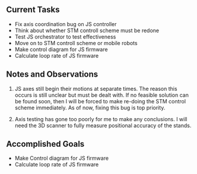 ## Current Tasks

- Fix axis coordination bug on JS controller
- Think about whether STM controll scheme must be redone
- Test JS orchestrator to test effectiveness
- Move on to STM controll scheme or mobile robots
- Make control diagram for JS firmware
- Calculate loop rate of JS firmware

## Notes and Observations

1. JS axes still begin their motions at separate times. The reason this occurs is still
unclear but must be dealt with. If no feasible solution can be found soon, then I will
be forced to make re-doing the STM control scheme immediately. As of now, fixing this bug
is top priority.

2. Axis testing has gone too poorly for me to make any conclusions. I will need the 
3D scanner to fully measure positional accuracy of the stands.

## Accomplished Goals

- Make Control diagram for JS firmware
- Calculate loop rate of JS firmware

